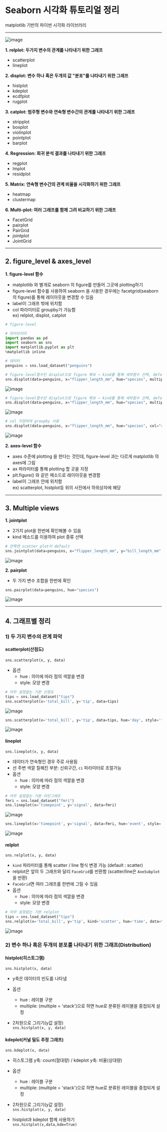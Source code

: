 # Seaborn 시각화 튜토리얼 정리 
matplotlib 기반의 파이썬 시각화 라이브러리 

*****
![image](https://user-images.githubusercontent.com/94737255/218521242-eda45bd8-80e4-4b92-9715-aa954ac50cb9.png)

**1. relplot: 두가지 변수의 관계를 나타내기 위한 그래프**
- scatterplot
- lineplot

**2. displot: 변수 하나 혹은 두개의 값 "분포"를 나타내기 위한 그래프**
- histplot
- kdeplot
- ecdfplot
- rugplot

**3. catplot: 범주형 변수와 연속형 변수간의 관계를 나타내기 위한 그래프**
- stripplot
- boxplot
- violinplot
- pointplot
- barplot

**4. Regression: 회귀 분석 결과를 나타내기 위한 그래프**
- regplot
- lmplot
- residplot

**5. Matrix: 연속형 변수간의 관계 비율을 시각화하기 위한 그래프**
- heatmap
- clustermap

**6. Multi-plot: 여러 그래프를 함께 그려 비교하기 위한 그래프**
- FacetGrid
- pairplot
- PairGrid
- jointplot
- JointGrid

*****
## 2. figure_level & axes_level

**1. figure-level 함수**
- matplotlib 와 별개로 seaborn 의 figure를 만들어 그곳에 plotting하기  
- figure-level 함수를 사용하여 seaborn 을 사용한 경우에는 facetgrid(seaborn의 figure)를 통해 레이아웃을 변경할 수 있음  
- label이 그래프 밖에 위치함
- col 파라미터로 groupby가 가능함  
ex) relplot, displot, catplot  

```python
# figure-level

# 라이브러리
import pandas as pd
import seaborn as sns
import matplotlib.pyplot as plt
%matplotlib inline

# 데이터
penguins = sns.load_dataset("penguins")

# figure-level함수인 displot으로 figure 확보 → kind를 통해 세부함수 선택, default값은 histplot
sns.displot(data=penguins, x="flipper_length_mm", hue="species", multiple="stack")
```
![image](https://user-images.githubusercontent.com/94737255/218624014-44534706-dbc5-4e9a-a52b-827488350b70.png)


```python
# figure-level함수인 displot으로 figure 확보 → kind를 통해 세부함수 선택, default값은 histplot
sns.displot(data=penguins, x="flipper_length_mm", hue="species", multiple="stack", kind="kde") 
```
![image](https://user-images.githubusercontent.com/94737255/218624243-03e8336d-aaea-4ad9-81f3-87a47026ad8c.png)


```python
# col 지정하여 groupby 사용
sns.displot(data=penguins, x="flipper_length_mm", hue="species", col="species", kind="kde")
```
![image](https://user-images.githubusercontent.com/94737255/218624279-b279b89d-ad29-4de9-b148-bad88decd3e6.png)



**2. axes-level 함수**  
- axes 수준에 plotting 을 한다는 것인데, figure-level 과는 다르게 matplotlib 의 axes에 그림
- ax 파라미터를 통해 plotting 할 곳을 지정  
- plt.figure() 와 같은 메소드로 레이아웃을 변경함
- label이 그래프 안에 위치함  
ex) scatterplot, histplot등 위의 사진에서 하위상자에 해당


*****
## 3. Multiple views
**1. jointplot**
- 2가지 plot을 한번에 확인해볼 수 있음
- kind 메소드를 이용하여 plot 종류 선택

```python
# 안쪽엔 scatter plot이 default
sns.jointplot(data=penguins, x="flipper_length_mm", y="bill_length_mm", hue="species")
```
![image](https://user-images.githubusercontent.com/94737255/218637556-52fce43d-3885-454b-b6a0-8608add25580.png)


**2. pairplot**
- 두 가지 변수 조합을 한번에 확인

```python
sns.pairplot(data=penguins, hue="species")
```
![image](https://user-images.githubusercontent.com/94737255/218637547-91b31d49-2f0d-4b1b-8e8b-c3780ee4db65.png)

*****

## 4. 그래프별 정리

### 1) 두 가지 변수의 관계 파악

#### scatterplot(산점도)
`sns.scatterplot(x, y, data)`

- 옵션
  - hue : 의미에 따라 점의 색깔을 변경
  - style: 모양 변경


```python
# 아무 설정없는 기본 산점도
tips = sns.load_dataset("tips")
sns.scatterplot(x='total_bill', y='tip', data=tips)
```  
![image](https://user-images.githubusercontent.com/94737255/218914481-d8089570-c0b6-45ac-a142-706218946724.png)


```python
sns.scatterplot(x='total_bill', y='tip', data=tips, hue='day', style='time')
```  
![image](https://user-images.githubusercontent.com/94737255/218914504-b2f905e8-89d3-4d27-aadd-bac035bb0631.png)


#### lineplot
`sns.lineplot(x, y, data)`

- 데이터가 연속형인 경우 주로 사용됨
- 선 주변 색깔 칠해진 부분: 신뢰구간, `ci` 파라미터로 조절가능
- 옵션
  - hue : 의미에 따라 점의 색깔을 변경
  - style: 모양 변경

```python
# 아무 설정없는 기본 라인그래프
fmri = sns.load_dataset("fmri")
sns.lineplot(x='timepoint', y='signal', data=fmri)
```  
![image](https://user-images.githubusercontent.com/94737255/218914521-8dae6ec1-ab61-42db-941c-f6691bc14a6d.png)


```python
sns.lineplot(x='timepoint', y='signal', data=fmri, hue='event', style='event', ci=None)
```  
![image](https://user-images.githubusercontent.com/94737255/218914542-bb57cf87-d5f9-4138-ab67-0aef1561a0b7.png)


#### relplot
`sns.relplot(x, y, data)`

- `kind` 파라미터를 통해 scatter / line 형식 변경 가능 (default : scatter)
- relplot은 앞의 두 그래프와 달리 `FaceGrid`를 반환함 (scatter/line은 `AxeSubplot`을 반환)
- `FaceGrid`면 여러 그래프를 한번에 그릴 수 있음
- 옵션
  - hue : 의미에 따라 점의 색깔을 변경
  - style: 모양 변경
 
 ```python
# 아무 설정없는 기본 relplot
tips = sns.load_dataset("tips")
sns.relplot(x='total_bill', y='tip', kind='scatter', hue='time', data=tips)
```  
![image](https://user-images.githubusercontent.com/94737255/218914553-388b209a-b93a-4a66-bdcd-e0ca3891ec8b.png)


### 2) 변수 하나 혹은 두개의 분포를 나타내기 위한 그래프(Distribution)
#### histplot(히스토그램)  
`sns.histplot(x, data)`

- y축은 데이터의 빈도를 나타냄
- 옵션
  - hue : 레이블 구분
  - multiple: (multiple = 'stack')으로 하면 hue로 분류된 레이블을 중첩되게 설정

- 2차원으로 그리기(y값 설정)  
`sns.histplot(x, y, data)`

#### kdeplot(커널 밀도 추정 그래프)  
`sns.kdeplot(x, data)`

- 히스토그램 y축: count(절대량) / kdeplot y축: 비율(상대량)
- 옵션
  - hue : 레이블 구분
  - multiple: (multiple = 'stack')으로 하면 hue로 분류된 레이블을 중첩되게 설정

- 2차원으로 그리기(y값 설정)  
`sns.histplot(x, y, data)`

- histplot과 kdeplot 함께 사용하기  
`sns.histplot(x,data,kde=True)`



